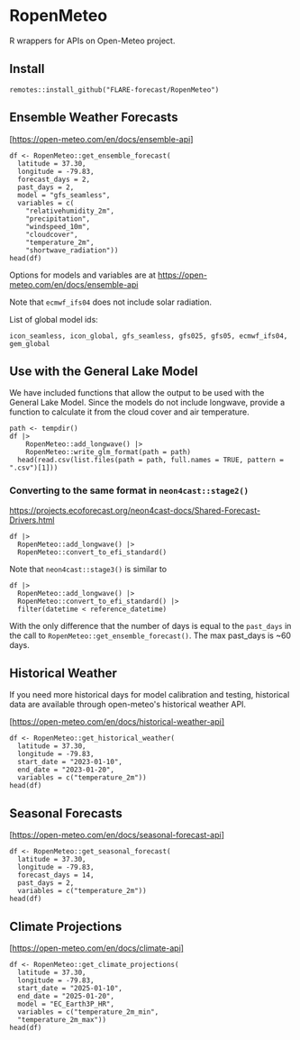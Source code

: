 # RopenMeteo

R wrappers for APIs on Open-Meteo project.  

## Install

```
remotes::install_github("FLARE-forecast/RopenMeteo")
```

## Ensemble Weather Forecasts

[https://open-meteo.com/en/docs/ensemble-api]

```
df <- RopenMeteo::get_ensemble_forecast(
  latitude = 37.30,
  longitude = -79.83,
  forecast_days = 2,
  past_days = 2,
  model = "gfs_seamless",
  variables = c(
    "relativehumidity_2m",
    "precipitation",
    "windspeed_10m",
    "cloudcover",
    "temperature_2m",
    "shortwave_radiation"))
head(df)
```

Options for models and variables are at https://open-meteo.com/en/docs/ensemble-api

Note that `ecmwf_ifs04` does not include solar radiation.  

List of global model ids: 

```
icon_seamless, icon_global, gfs_seamless, gfs025, gfs05, ecmwf_ifs04, gem_global
```

## Use with the General Lake Model

We have included functions that allow the output to be used with the General Lake Model.
Since the models do not include longwave, provide a function to calculate it from the cloud cover and air temperature.

```
path <- tempdir()
df |> 
    RopenMeteo::add_longwave() |>
    RopenMeteo::write_glm_format(path = path)
  head(read.csv(list.files(path = path, full.names = TRUE, pattern = ".csv")[1]))
```

### Converting to the same format in `neon4cast::stage2()`

https://projects.ecoforecast.org/neon4cast-docs/Shared-Forecast-Drivers.html

```
df |>
  RopenMeteo::add_longwave() |>
  RopenMeteo::convert_to_efi_standard()
```

Note that `neon4cast::stage3()` is similar to

```
df |>
  RopenMeteo::add_longwave() |>
  RopenMeteo::convert_to_efi_standard() |> 
  filter(datetime < reference_datetime)
```

With the only difference that the number of days is equal to the `past_days` in the call to `RopenMeteo::get_ensemble_forecast()`.  The max past_days is ~60 days.

## Historical Weather

If you need more historical days for model calibration and testing, historical data are available through open-meteo's historical weather API.

[https://open-meteo.com/en/docs/historical-weather-api] 

```
df <- RopenMeteo::get_historical_weather(
  latitude = 37.30,
  longitude = -79.83,
  start_date = "2023-01-10",
  end_date = "2023-01-20",
  variables = c("temperature_2m"))
head(df)
```

## Seasonal Forecasts

[https://open-meteo.com/en/docs/seasonal-forecast-api]

```
df <- RopenMeteo::get_seasonal_forecast(
  latitude = 37.30,
  longitude = -79.83,
  forecast_days = 14,
  past_days = 2,
  variables = c("temperature_2m"))
head(df)
```

## Climate Projections

[https://open-meteo.com/en/docs/climate-api]

```
df <- RopenMeteo::get_climate_projections(
  latitude = 37.30,
  longitude = -79.83,
  start_date = "2025-01-10",
  end_date = "2025-01-20",
  model = "EC_Earth3P_HR",
  variables = c("temperature_2m_min",
  "temperature_2m_max"))
head(df)
```


